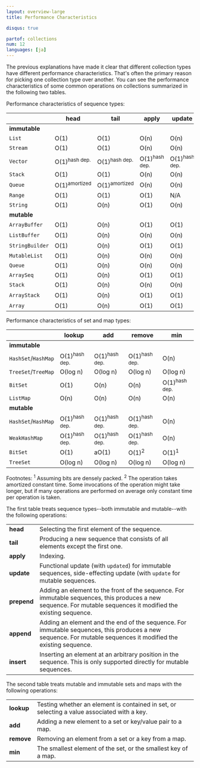 ```yaml
---
layout: overview-large
title: Performance Characteristics

disqus: true

partof: collections
num: 12
languages: [ja]
---
```


The previous explanations have made it clear that different collection types have different performance characteristics. That's often the primary reason for picking one collection type over another. You can see the performance characteristics of some common operations on collections summarized in the following two tables.

Performance characteristics of sequence types:

|               | head | tail | apply | update| prepend | append | insert |
| --------      | ---- | ---- | ----  | ----  | ----    | ----   | ----   |
| **immutable** |      |      |       |       |         |        |        |
| `List`        | O(1) | O(1) | O(n)  | O(n)  |  O(1)   | O(n)   |  N/A   |
| `Stream`      | O(1) | O(1) | O(n)  | O(n)  |  O(1)   | O(n)   |  N/A   |
| `Vector`      | O(1)<sup>hash dep.</sup>| O(1)<sup>hash dep.</sup>| O(1)<sup>hash dep.</sup> | O(1)<sup>hash dep.</sup> |  O(1)<sup>hash dep.</sup>  | O(1)<sup>hash dep.</sup>  |  N/A   |
| `Stack`       | O(1) | O(1) | O(n)  | O(n)  |  O(1)   | O(1)   |  O(n)  |
| `Queue`       | O(1)<sup>amortized</sup>| O(1)<sup>amortized</sup>| O(n)  | O(n)  |  O(n)   | O(1)   |  N/A   |
| `Range`       | O(1) | O(1) | O(1)  | N/A   |  N/A    | N/A    |  N/A   |
| `String`      | O(1) | O(n) | O(1)  | O(n)  |  O(n)   | O(n)   |  N/A   |
| **mutable**   |      |      |       |       |         |        |        |
| `ArrayBuffer` | O(1) | O(n) | O(1)  | O(1)  |  O(n)   | O(1)<sup>amortized</sup>  |  O(n)  |
| `ListBuffer`  | O(1) | O(n) | O(n)  | O(n)  |  O(1)   | O(1)   |  O(n)  |
|`StringBuilder`| O(1) | O(n) | O(1)  | O(1)  |  O(n)   | O(1)<sup>amortized</sup>  |  O(n)  |
| `MutableList` | O(1) | O(n) | O(n)  | O(n)  |  O(1)   | O(1)   |  O(n)  |
| `Queue`       | O(1) | O(n) | O(n)  | O(n)  |  O(1)   | O(1)   |  O(n)  |
| `ArraySeq`    | O(1) | O(n) | O(1)  | O(1)  |  N/A    | N/A    |  N/A   |
| `Stack`       | O(1) | O(n) | O(n)  | O(n)  |  O(1)   | O(n)   |  O(n)  |
| `ArrayStack`  | O(1) | O(n) | O(1)  | O(1)  |  O(1)<sup>amortized</sup> | O(n)   |  O(n)  |
| `Array`       | O(1) | O(n) | O(1)  | O(1)  |  N/A    | N/A    |  N/A   |

Performance characteristics of set and map types:

|                    | lookup | add | remove | min           |
| --------           | ----   | ---- | ----  | ----          |
| **immutable**      |        |      |       |               |
| `HashSet`/`HashMap`| O(1)<sup>hash dep.</sup>     | O(1)<sup>hash dep.</sup>   | O(1)<sup>hash dep.</sup>    | O(n)          |
| `TreeSet`/`TreeMap`| O(log n)    | O(log n)  | O(log n)   | O(log n)      |
| `BitSet`           | O(1)   | O(n) | O(n)  | O(1)<sup>hash dep.</sup>|
| `ListMap`          | O(n)   | O(n) | O(n)  | O(n)          |
| **mutable**        |        |      |       |               |
| `HashSet`/`HashMap`| O(1)<sup>hash dep.</sup>     | O(1)<sup>hash dep.</sup>   | O(1)<sup>hash dep.</sup>    | O(n)          |
| `WeakHashMap`      | O(1)<sup>hash dep.</sup>     | O(1)<sup>hash dep.</sup>   | O(1)<sup>hash dep.</sup>    | O(n)          |
| `BitSet`           | O(1)   | aO(1)| O(1)<sup>2</sup>  | O(1)<sup>1</sup>|
| `TreeSet`          | O(log n)    | O(log n)  | O(log n)   | O(log n)      |

Footnotes:
<sup>1</sup> Assuming bits are densely packed.
<sup>2</sup> The operation takes amortized constant time. Some invocations of the operation might take longer, but if many operations are performed on average only constant time per operation is taken.

The first table treats sequence types--both immutable and mutable--with the following operations:

|     |                                                     |
| --- | ----                                                |
| **head**   | Selecting the first element of the sequence. |
| **tail**   | Producing a new sequence that consists of all elements except the first one. |
| **apply**  | Indexing. |
| **update** | Functional update (with `updated`) for immutable sequences, side-effecting update (with `update` for mutable sequences. |
| **prepend**| Adding an element to the front of the sequence. For immutable sequences, this produces a new sequence. For mutable sequences it modified the existing sequence. |
| **append** | Adding an element and the end of the sequence. For immutable sequences, this produces a new sequence. For mutable sequences it modified the existing sequence. |
| **insert** | Inserting an element at an arbitrary position in the sequence. This is only supported directly for mutable sequences. |

The second table treats mutable and immutable sets and maps with the following operations:

|     |                                                     |
| --- | ----                                                |
| **lookup** | Testing whether an element is contained in set, or selecting a value associated with a key. |
| **add**    | Adding a new element to a set or key/value pair to a map. |
| **remove** | Removing an element from a set or a key from a map. |
| **min**    | The smallest element of the set, or the smallest key of a map. |

